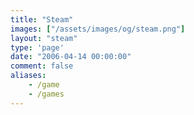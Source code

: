 ```yaml
---
title: "Steam"
images: ["/assets/images/og/steam.png"]
layout: "steam"
type: 'page'
date: "2006-04-14 00:00:00"
comment: false
aliases:
    - /game
    - /games
---
```


